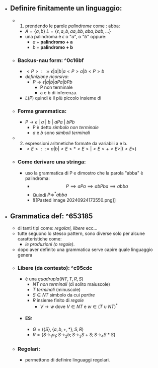- ## Definire finitamente un linguaggio:
	- 1) prendendo le parole _palindrome_ come : abba:
		- $A=\{a,b\}$ $L=\{\epsilon, a,b, aa,bb, aba, bab,...\}$
		- una palindroma è $\epsilon$ o "_a_", o "_b_" oppure:
			- $a+\mathbf{palindromo+ a}$
			- $b+\mathbf{palindromo+ b}$
	- ### Backus-nau form: ^0c16bf
		- $<P>::= \epsilon|a|b|a<P>a| b<P>b$ 
		- _definizione ricorsiva_:
			- $P\to \epsilon|a|b|aPa|bPb$
				- P non terminale 
				- a e b di inferenza.
		- $L(P)$ quindi è il più piccolo insieme di  
	- ### Forma grammatica:
		- $P\to \epsilon\ |\ a\ |\ b\ |\ aPa\ |\ bPb$
			- P è detto _simbolo non terminale_
			- _a_ e _b_ sono _simboli terminali_
	- 2) espressioni aritmetiche formate da variabili a e b.
		- $<E>::= a|b|<E>*<E>|<E>+<E>|(<E>)$
	- ### Come derivare una stringa:
		- uso la grammatica di P e dimostro che la parola "abba" è palindroma:
			- $$P\implies aPa \implies abPba \implies abba$$
			- Quindi $P \Rightarrow^{*} abba$ 
			- ![[Pasted image 20240924173550.png]]
- ## Grammatica def: ^653185
	- di tanti tipi come: _regolari, libere_ ecc...
	- tutte seguono lo stesso pattern, sono diverse solo per alcune caratteristiche come:
		- _le produzioni (o regole)_.
	- dopo aver definito una grammatica serve capire quale linguaggio genera
	- ### Libere (da contesto): ^c95cdc
		- è una _quadrupla_$(NT, T, R, S)$ 
			- $NT$ _non terminali_ (di solito maiuscole)
			- $T$ _terminali_ (minuscole)
			- $S \in NT$ simbolo da cui _partire_
			- $R$ insieme finito di _regole_
				- $V\to w$ dove $V\in NT$ e $w\in (T\cup NT)^{*}$
		- #### ES:
			- $G=(\{ S\}, \{a,b,+,*\},S,R )$
			- $R=\{S\to_{1}a_{1}; S\to_{2} b; S\to_{3}S+S; S\to_{4}S*S\}$ 
	- ### Regolari:
		- permettono di definire linguaggi regolari. 